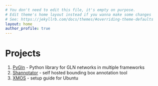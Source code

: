 ```yaml
---
# You don't need to edit this file, it's empty on purpose.
# Edit theme's home layout instead if you wanna make some changes
# See: https://jekyllrb.com/docs/themes/#overriding-theme-defaults
layout: home
author_profile: true
---
```


# Projects

1. [PyGln](https://aiwabdn.github.io/pygln) - Python library for GLN networks in multiple frameworks
2. [Shannotator](https://aiwabdn.github.io/shannotator) - self hosted bounding box annotation tool
3. [XMOS](https://aiwabdn.github.io/XMOS) - setup guide for Ubuntu
